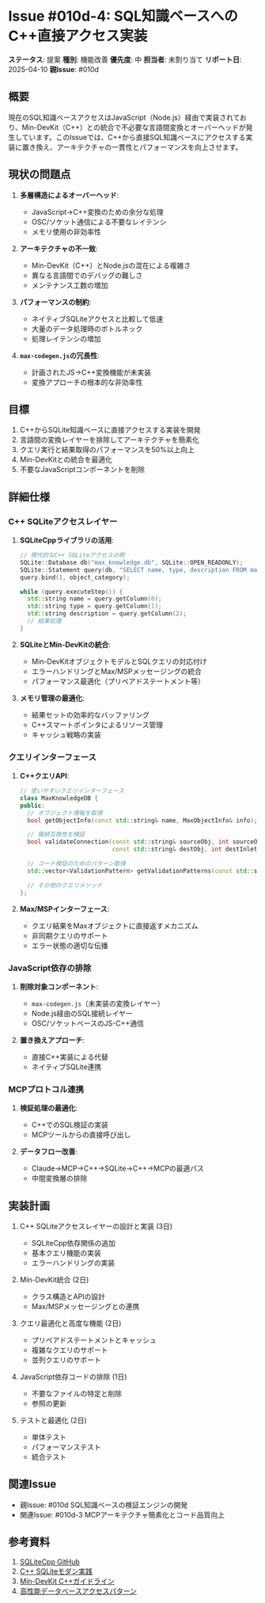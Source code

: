 # Issue #010d-4: SQL知識ベースへのC++直接アクセス実装

**ステータス**: 提案
**種別**: 機能改善
**優先度**: 中
**担当者**: 未割り当て
**リポート日**: 2025-04-10
**親Issue**: #010d

## 概要

現在のSQL知識ベースアクセスはJavaScript（Node.js）経由で実装されており、Min-DevKit（C++）との統合で不必要な言語間変換とオーバーヘッドが発生しています。このIssueでは、C++から直接SQL知識ベースにアクセスする実装に置き換え、アーキテクチャの一貫性とパフォーマンスを向上させます。

## 現状の問題点

1. **多層構造によるオーバーヘッド**:
   - JavaScript→C++変換のための余分な処理
   - OSC/ソケット通信による不要なレイテンシ
   - メモリ使用の非効率性

2. **アーキテクチャの不一致**:
   - Min-DevKit（C++）とNode.jsの混在による複雑さ
   - 異なる言語間でのデバッグの難しさ
   - メンテナンス工数の増加

3. **パフォーマンスの制約**:
   - ネイティブSQLiteアクセスと比較して低速
   - 大量のデータ処理時のボトルネック
   - 処理レイテンシの増加

4. **`max-codegen.js`の冗長性**:
   - 計画されたJS→C++変換機能が未実装
   - 変換アプローチの根本的な非効率性

## 目標

1. C++からSQLite知識ベースに直接アクセスする実装を開発
2. 言語間の変換レイヤーを排除してアーキテクチャを簡素化
3. クエリ実行と結果取得のパフォーマンスを50%以上向上
4. Min-DevKitとの統合を最適化
5. 不要なJavaScriptコンポーネントを削除

## 詳細仕様

### C++ SQLiteアクセスレイヤー

1. **SQLiteCppライブラリの活用**:
   ```cpp
   // 現代的なC++ SQLiteアクセスの例
   SQLite::Database db("max_knowledge.db", SQLite::OPEN_READONLY);
   SQLite::Statement query(db, "SELECT name, type, description FROM max_objects WHERE category = ?");
   query.bind(1, object_category);

   while (query.executeStep()) {
     std::string name = query.getColumn(0);
     std::string type = query.getColumn(1);
     std::string description = query.getColumn(2);
     // 結果処理
   }
   ```

2. **SQLiteとMin-DevKitの統合**:
   - Min-DevKitオブジェクトモデルとSQLクエリの対応付け
   - エラーハンドリングとMax/MSPメッセージングの統合
   - パフォーマンス最適化（プリペアドステートメント等）

3. **メモリ管理の最適化**:
   - 結果セットの効率的なバッファリング
   - C++スマートポインタによるリソース管理
   - キャッシュ戦略の実装

### クエリインターフェース

1. **C++クエリAPI**:
   ```cpp
   // 使いやすいクエリインターフェース
   class MaxKnowledgeDB {
   public:
     // オブジェクト情報を取得
     bool getObjectInfo(const std::string& name, MaxObjectInfo& info);

     // 接続互換性を検証
     bool validateConnection(const std::string& sourceObj, int sourceOutlet,
                             const std::string& destObj, int destInlet);

     // コード検証のためのパターン取得
     std::vector<ValidationPattern> getValidationPatterns(const std::string& context);

     // その他のクエリメソッド
   };
   ```

2. **Max/MSPインターフェース**:
   - クエリ結果をMaxオブジェクトに直接返すメカニズム
   - 非同期クエリのサポート
   - エラー状態の適切な伝播

### JavaScript依存の排除

1. **削除対象コンポーネント**:
   - `max-codegen.js`（未実装の変換レイヤー）
   - Node.js経由のSQL接続レイヤー
   - OSC/ソケットベースのJS-C++通信

2. **置き換えアプローチ**:
   - 直接C++実装による代替
   - ネイティブSQLite連携

### MCPプロトコル連携

1. **検証処理の最適化**:
   - C++でのSQL検証の実装
   - MCPツールからの直接呼び出し

2. **データフロー改善**:
   - Claude→MCP→C++→SQLite→C++→MCPの最適パス
   - 中間変換層の排除

## 実装計画

1. C++ SQLiteアクセスレイヤーの設計と実装 (3日)
   - SQLiteCpp依存関係の追加
   - 基本クエリ機能の実装
   - エラーハンドリングの実装

2. Min-DevKit統合 (2日)
   - クラス構造とAPIの設計
   - Max/MSPメッセージングとの連携

3. クエリ最適化と高度な機能 (2日)
   - プリペアドステートメントとキャッシュ
   - 複雑なクエリのサポート
   - 並列クエリのサポート

4. JavaScript依存コードの排除 (1日)
   - 不要なファイルの特定と削除
   - 参照の更新

5. テストと最適化 (2日)
   - 単体テスト
   - パフォーマンステスト
   - 統合テスト

## 関連Issue

- 親Issue: #010d SQL知識ベースの検証エンジンの開発
- 関連Issue: #010d-3 MCPアーキテクチャ簡素化とコード品質向上

## 参考資料

1. [SQLiteCpp GitHub](https://github.com/SRombauts/SQLiteCpp)
2. [C++ SQLiteモダン実践](https://www.sqlite.org/cintro.html)
3. [Min-DevKit C++ガイドライン](https://cycling74.github.io/min-devkit/)
4. [高性能データベースアクセスパターン](https://use-the-index-luke.com/)
